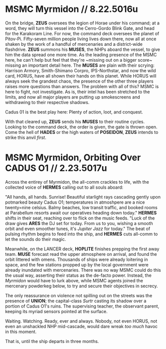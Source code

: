 # MSMC Myrmidon // 8.22.5016u
On the bridge, **ZEUS** oversees the legion of Horae under his command; at a word, they will turn this vessel into the Cerro-Gordo Blink Gate, and head for the Karakoram Line. For now, the command deck oversees the planet of Pitov-Pi. Fifty-seven million people living lives down there, now all at once shaken by the work of a handful of mercenaries and a district-wide flashdrive. **ZEUS** summons his **MUSES**, the NHPs aboard the vessel, to give him the data spread one more time. As the leading presence of the MSMC here, he can't help but feel that they're ~missing out on a bigger score~ missing an important detail here. The **MUSES** are plain with their scrying: Harrison Armory, Smith-Shimano Corpro, IPS-Northstar, and now the wild card, HORUS, have all shown their hands on this planet. While HORUS will always seek the grandest chaos, the presence of the other three players raises more questions than answers. The problem with all of this? MSMC is here to fight, not investigate. As is, their intel has been stretched to the limits, and now all major players are putting up smokescreens and withdrawing to their respective shadows.

Cadus 01 is the best play here: Plenty of action, loot, and conquest.

With that cleared up, **ZEUS** sends his **MUSES** to their routine cycles. Looking to the command deck, the order is given, the gate is thrown open. Come the hell of **HADES** or the high waters of **POSEIDON**, **ZEUS** intends to strike this anvil *first*.

# MSMC Myrmidon, Orbiting Over CADUS O1 // 2.23.5017u
Across the entirey of Myrmidon, the all-comm crackles to life, with the collected voice of **HERMES** calling out to all souls aboard:

"All hands, all hands. Sunrise! Beautiful starlight rays cascading gently upon potmarked beauty Cadus O1; temperatures in atmoshpere are a nice twenty=nine celsius. Balmy beaches, low transit traffic, and booked rooms at Parabellum resorts await our operatives heading down today." **HERMES** shifts in their seat, reaching over to flick on the music feeds. "Luck of the draw gives **ARES** the DJ set for today. From us to you, wishing a smooth orbit and even smoother tunes, it's *Jupiter Jazz* for today." The beat of pulsing rhythm begins to feed into the ship, and **HERMES** cuts all-comm to let the sounds do their magic. 

Meanwhile, on the LANCER deck, **HOPLITE** finishes prepping the first away team. **MUSE** forecast read the upper atmosphere on arrival, and found the orbit littered with omens. Thousands of ships were already loitering in space, and the few stations propped up by the local government were already inundated with mercenaries. There was no way MSMC could do this the usual way, asserting their status as the de-facto power. Instead, the *Myrmidon* would have to lurk above, while MSMC agents joined the mercenary powderkeg below, to try and secure their objectives in secrecy. 

The only reassurance on violence not spilling out on the streets was the presence of **UNION**; the capital-class *Surtr* casting its shadow over a portion of Cadus O1's ruins. The supervising teacher, the observant parent, keeping its myriad sensors pointed at the surface. 

Waiting. Watching. Ready, ever and always. Nobody, not even HORUS, not even an unshackled NHP mid-cascade, would dare wreak *too much* havoc in this moment.

That is, until the ship departs in three months.